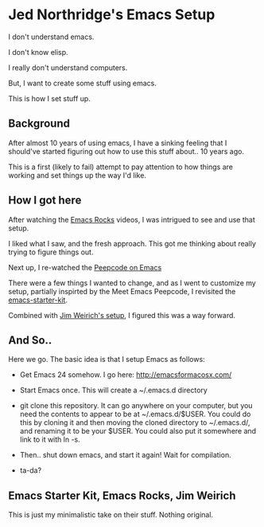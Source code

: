 # Jed Northridge's Emacs Setup

I don't understand emacs.

I don't know elisp.

I really don't understand computers.

But, I want to create some stuff using emacs.

This is how I set stuff up.

## Background

After almost 10 years of using emacs, I have a sinking feeling that I
should've started figuring out how to use this stuff about.. 10 years
ago.

This is a first (likely to fail) attempt to pay attention to how
things are working and set things up the way I'd like.

## How I got here

After watching the [Emacs Rocks](http://emacsrocks.com/) videos, I was
intrigued to see and use that setup.

I liked what I saw, and the fresh approach. This got me thinking about
really trying to figure things out.

Next up, I re-watched the [Peepcode on Emacs](https://peepcode.com/products/meet-emacs)

There were a few things I wanted to change, and as I went to customize
my setup, partially inspirted by the Meet Emacs Peepcode, I revisited
the [emacs-starter-kit](https://github.com/technomancy/emacs-starter-kit).

Combined with [Jim Weirich's setup](https://github.com/jimweirich/emacs-setup-esk), I figured this was a way forward.

## And So..

Here we go. The basic idea is that I setup Emacs as follows:

* Get Emacs 24 somehow. I go here: http://emacsformacosx.com/

* Start Emacs once. This will create a ~/.emacs.d directory

* git clone this repository. It can go anywhere on your computer, but
  you need the contents to appear to be at ~/.emacs.d/$USER. You could
  do this by cloning it and then moving the cloned directory to
  ~/.emacs.d/, and renaming it to be your $USER. You could also put it
  somewhere and link to it with ln -s.

* Then.. shut down emacs, and start it again! Wait for compilation.

* ta-da?

## Emacs Starter Kit, Emacs Rocks, Jim Weirich

This is just my minimalistic take on their stuff. Nothing original.